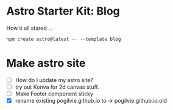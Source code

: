 # Astro Starter Kit: Blog

How it all stared ...
```
npm create astro@latest -- --template blog
```

# Make astro site 
- [ ] How do I update my astro site?
- [ ] try out Konva for 2d canvas stuff.
- [ ] Make Footer component sticky
- [x] rename existing pogilvie.github.io to -> pogilvie.github.io.old
